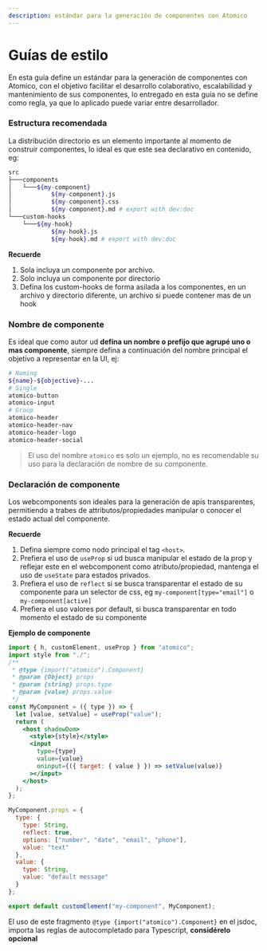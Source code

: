 ```yaml
---
description: estándar para la generación de componentes con Atomico
---
```


# Guías de estilo

En esta  guía define un estándar para la generación de componentes con Atomico, con el objetivo facilitar el desarrollo colaborativo, escalabilidad y mantenimiento de sus componentes, lo entregado en esta guía no se define como regla, ya que lo aplicado puede variar entre desarrollador.

### Estructura recomendada

La distribución directorio es un elemento importante al momento de construir componentes, lo ideal es que este sea declarativo en contenido, eg:

```bash
src
├───components
│   └───${my-component}
│           ${my-component}.js
│           ${my-component}.css
│           ${my-component}.md # export with dev:doc
└───custom-hooks
    └───${my-hook}
            ${my-hook}.js
            ${my-hook}.md # export with dev:doc
```

**Recuerde**

1. Sola incluya un componente por archivo.
2. Solo incluya un componente por directorio
3. Defina los custom-hooks de forma asilada a los componentes, en un archivo y directorio diferente, un archivo si puede contener mas de un hook

### Nombre de componente

Es ideal que como autor ud **defina un nombre o prefijo que agrupé uno o mas componente**, siempre defina a continuación del nombre principal el objetivo a representar en la UI, ej:

```bash
# Naming
${name}-${objective}-...
# Single
atomico-button
atomico-input
# Group
atomico-header
atomico-header-nav
atomico-header-logo
atomico-header-social
```

> El uso del nombre `atomico` es solo un ejemplo, no es recomendable su uso para la declaración de nombre de su componente.

### Declaración de componente

Los webcomponents son ideales para la generación de apis transparentes, permitiendo a trabes de attributos/propiedades manipular o conocer el estado actual del componente.

**Recuerde**

1. Defina siempre como nodo principal el tag `<host>`.
2. Prefiera el uso de `useProp` si ud busca manipular el estado de la prop y reflejar este en el webcomponent como atributo/propiedad, mantenga el uso de `useState` para estados privados.
3. Prefiera el uso de `reflect` si se busca transparentar el estado de su componente para un selector de css, eg `my-component[type="email"]` o `my-component[active]`
4. Prefiera el uso valores por default, si busca transparentar en todo momento el estado de su componente

**Ejemplo de componente**

```jsx
import { h, customElement, useProp } from "atomico";
import style from "./";
/**
 * @type {import("atomico").Component}
 * @param {Object} props
 * @param {string} props.type
 * @param {value} props.value
 */
const MyComponent = ({ type }) => {
  let [value, setValue] = useProp("value");
  return (
    <host shadowDom>
      <style>{style}</style>
      <input
        type={type}
        value={value}
        oninput={({ target: { value } }) => setValue(value)}
      ></input>
    </host>
  );
};

MyComponent.props = {
  type: {
    type: String,
    reflect: true,
    options: ["number", "date", "email", "phone"],
    value: "text"
  },
  value: {
    type: String,
    value: "default message"
  }
};

export default customElement("my-component", MyComponent);

```

El uso de este fragmento `@type {import("atomico").Component}` en el jsdoc, importa las reglas de autocompletado para Typescript, **considérelo opcional**

